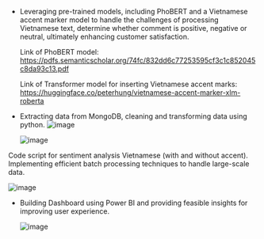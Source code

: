 - Leveraging pre-trained models, including PhoBERT and a Vietnamese accent marker model to handle the
challenges of processing Vietnamese text, determine whether comment is positive, negative or neutral,
ultimately enhancing customer satisfaction.

  Link of PhoBERT model:
  https://pdfs.semanticscholar.org/74fc/832dd6c77253595cf3c1c852045c8da93c13.pdf

  Link of Transformer model for inserting Vietnamese accent marks:
  https://huggingface.co/peterhung/vietnamese-accent-marker-xlm-roberta
  
- Extracting data from MongoDB, cleaning and transforming data using python.
  ![image](https://github.com/user-attachments/assets/5c238df9-e375-4f66-ab4f-c823961975b3)

  ![image](https://github.com/user-attachments/assets/9ab34226-1a4b-4ab5-8f5b-89077eea904f)

 Code script for sentiment analysis Vietnamese (with and without accent). Implementing efficient batch processing techniques to handle large-scale data.

  ![image](https://github.com/user-attachments/assets/392adce6-127e-460c-96dc-353f7b382dbb)

- Building Dashboard using Power BI and providing feasible insights for improving user experience.

  ![image](https://github.com/user-attachments/assets/00fbf675-54c1-446d-bc35-fcebe1cc988f)

